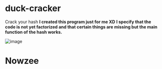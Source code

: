 # duck-cracker
Crack your hash
**I created this program just for me XD**
**I specify that the code is not yet factorized and that certain things are missing but the main function of the hash works.**

![image](https://github.com/nowzee/duck-cracker/assets/95884098/6e0eff29-abe6-4a34-b5bf-a501c69b8c77)


# Nowzee
